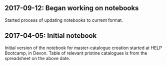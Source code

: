 ## 2017-09-12: Began working on notebooks

Started process of updating notebooks to current format.

## 2017-04-05: Initial notebook

Initial version of the notebook for master-catalogue creation started at HELP Bootcamp, in 
Devon. Table of relevant pristine catalogues is from the spreadsheet on the above date.

